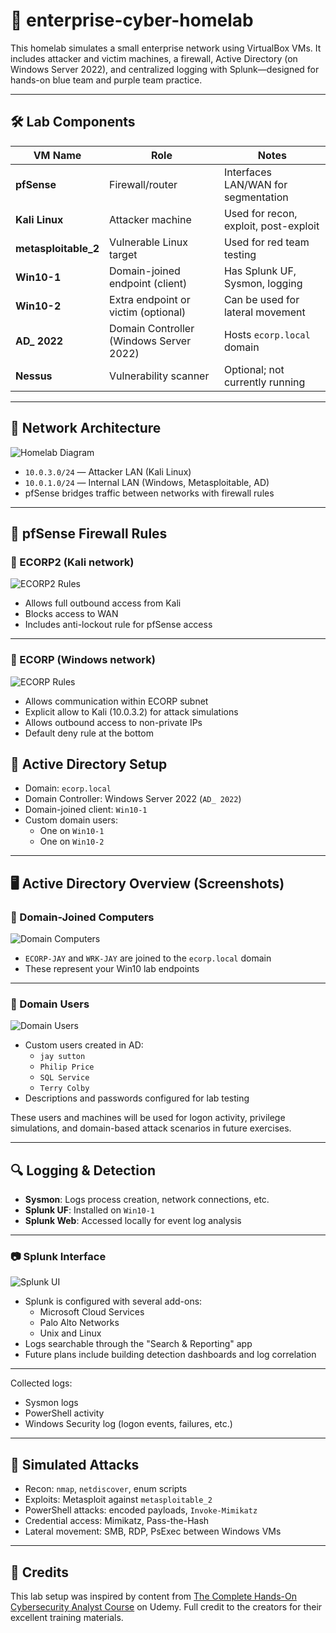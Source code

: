 # 🧪 enterprise-cyber-homelab

This homelab simulates a small enterprise network using VirtualBox VMs. It includes attacker and victim machines, a firewall, Active Directory (on Windows Server 2022), and centralized logging with Splunk—designed for hands-on blue team and purple team practice.

---

## 🛠️ Lab Components

| VM Name           | Role                                    | Notes                                 |
|------------------|-----------------------------------------|----------------------------------------|
| **pfSense**       | Firewall/router                         | Interfaces LAN/WAN for segmentation    |
| **Kali Linux**    | Attacker machine                        | Used for recon, exploit, post-exploit |
| **metasploitable_2** | Vulnerable Linux target               | Used for red team testing              |
| **Win10-1**       | Domain-joined endpoint (client)         | Has Splunk UF, Sysmon, logging         |
| **Win10-2**       | Extra endpoint or victim (optional)     | Can be used for lateral movement       |
| **AD_ 2022**      | Domain Controller (Windows Server 2022) | Hosts `ecorp.local` domain             |
| **Nessus**        | Vulnerability scanner                   | Optional; not currently running        |

---

## 🧱 Network Architecture

![Homelab Diagram](architecture/homelab-diagram.png)

- `10.0.3.0/24` — Attacker LAN (Kali Linux)
- `10.0.1.0/24` — Internal LAN (Windows, Metasploitable, AD)
- pfSense bridges traffic between networks with firewall rules

---

## 🔱 pfSense Firewall Rules

### 🔷 ECORP2 (Kali network)

![ECORP2 Rules](screenshots/pfsense-ecorp2-rules.png)

- Allows full outbound access from Kali
- Blocks access to WAN
- Includes anti-lockout rule for pfSense access

---

### 🔷 ECORP (Windows network)

![ECORP Rules](screenshots/pfsense-ecorp-rules.png)

- Allows communication within ECORP subnet
- Explicit allow to Kali (10.0.3.2) for attack simulations
- Allows outbound access to non-private IPs
- Default deny rule at the bottom


## 🔐 Active Directory Setup

- Domain: `ecorp.local`
- Domain Controller: Windows Server 2022 (`AD_ 2022`)
- Domain-joined client: `Win10-1`
- Custom domain users:
  - One on `Win10-1`
  - One on `Win10-2`
 
---

## 🖥️ Active Directory Overview (Screenshots)

### 🧩 Domain-Joined Computers

![Domain Computers](screenshots/ad-computers.png)

- `ECORP-JAY` and `WRK-JAY` are joined to the `ecorp.local` domain
- These represent your Win10 lab endpoints

---

### 👤 Domain Users

![Domain Users](screenshots/ad-users.png)

- Custom users created in AD:
  - `jay sutton`
  - `Philip Price`
  - `SQL Service`
  - `Terry Colby`
- Descriptions and passwords configured for lab testing

These users and machines will be used for logon activity, privilege simulations, and domain-based attack scenarios in future exercises.


---

## 🔍 Logging & Detection

- **Sysmon**: Logs process creation, network connections, etc.
- **Splunk UF**: Installed on `Win10-1`
- **Splunk Web**: Accessed locally for event log analysis

- ---

### 📷 Splunk Interface

![Splunk UI](screenshots/splunk-ui.png)

- Splunk is configured with several add-ons:
  - Microsoft Cloud Services
  - Palo Alto Networks
  - Unix and Linux
- Logs searchable through the "Search & Reporting" app
- Future plans include building detection dashboards and log correlation

---

Collected logs:
- Sysmon logs
- PowerShell activity
- Windows Security log (logon events, failures, etc.)

---

## 🎯 Simulated Attacks

- Recon: `nmap`, `netdiscover`, enum scripts
- Exploits: Metasploit against `metasploitable_2`
- PowerShell attacks: encoded payloads, `Invoke-Mimikatz`
- Credential access: Mimikatz, Pass-the-Hash
- Lateral movement: SMB, RDP, PsExec between Windows VMs

---


## 🙏 Credits

This lab setup was inspired by content from [The Complete Hands-On Cybersecurity Analyst Course](https://www.udemy.com/course/the-complete-hands-on-cybersecurity-analyst-course) on Udemy. Full credit to the creators for their excellent training materials.
